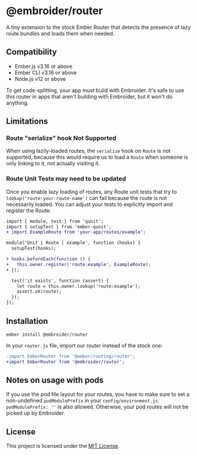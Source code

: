 # @embroider/router

A tiny extension to the stock Ember Router that detects the presence
of lazy route bundles and loads them when needed.

## Compatibility

- Ember.js v3.16 or above
- Ember CLI v3.16 or above
- Node.js v12 or above

To get code-splitting, your app must build with Embroider. It's safe to use
this router in apps that aren't building with Embroider, but it won't do
anything.

## Limitations

### Route "serialize" hook Not Supported

When using lazily-loaded routes, the `serialize` hook on `Route` is not supported, because this would require us to load a `Route` when someone is only linking to it, not actually visiting it.

### Route Unit Tests may need to be updated

Once you enable lazy loading of routes, any Route unit tests that try to `lookup('route:your-route-name')` can fail because the route is not necessarily loaded. You can adjust your tests to explicitly import and register the Route:

```diff
import { module, test } from 'qunit';
import { setupTest } from 'ember-qunit';
+ import ExampleRoute from 'your-app/routes/example';

module('Unit | Route | example', function (hooks) {
  setupTest(hooks);

+ hooks.beforeEach(function () {
+   this.owner.register('route:example', ExampleRoute);
+ });

  test('it exists', function (assert) {
    let route = this.owner.lookup('route:example');
    assert.ok(route);
  });
});
```

## Installation

```
ember install @embroider/router
```

In your `router.js` file, import our router instead of the stock one:

```diff
-import EmberRouter from '@ember/routing/router';
+import EmberRouter from '@embroider/router';
```

## Notes on usage with pods

If you use the pod file layout for your routes, you have to make sure to set a non-undefined `podModulePrefix` in your `config/environment.js`. `podModulePrefix: ''` is also allowed. Otherwise, your pod routes will not be picked up by Embroider.

## License

This project is licensed under the [MIT License](LICENSE.md).
